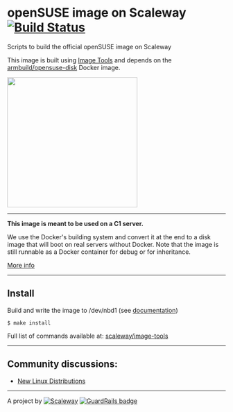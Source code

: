 openSUSE image on Scaleway [![Build Status](https://travis-ci.org/scaleway/image-opensuse.svg?branch=master)](https://travis-ci.org/scaleway/image-opensuse)
==========================

Scripts to build the official openSUSE image on Scaleway

This image is built using [Image Tools](https://github.com/scaleway/image-tools) and depends on the [armbuild/opensuse-disk](https://registry.hub.docker.com/u/armbuild/opensuse-disk/) Docker image.

<img src="http://upload.wikimedia.org/wikipedia/en/9/98/OpenSUSE_official-logo-color.svg" width="300px" />

---

**This image is meant to be used on a C1 server.**

We use the Docker's building system and convert it at the end to a disk image that will boot on real servers without Docker. Note that the image is still runnable as a Docker container for debug or for inheritance.

[More info](https://github.com/scaleway/image-tools#docker-based-builder)

---

Install
-------

Build and write the image to /dev/nbd1 (see [documentation](https://www.scaleway.com/docs/create_an_image_with_docker))

    $ make install

Full list of commands available at: [scaleway/image-tools](https://github.com/scaleway/image-tools/#commands)

---

Community discussions:
----------------------

- [New Linux Distributions](https://community.cloud.online.net/t/official-new-linux-distributions-debian-coreos-centos-fedora-arch-linux/229)

---

A project by [![Scaleway](https://avatars1.githubusercontent.com/u/5185491?v=3&s=42)](https://www.scaleway.com/) [![GuardRails badge](https://badges.production.guardrails.io/moul/image-opensuse.svg)](https://www.guardrails.io)
